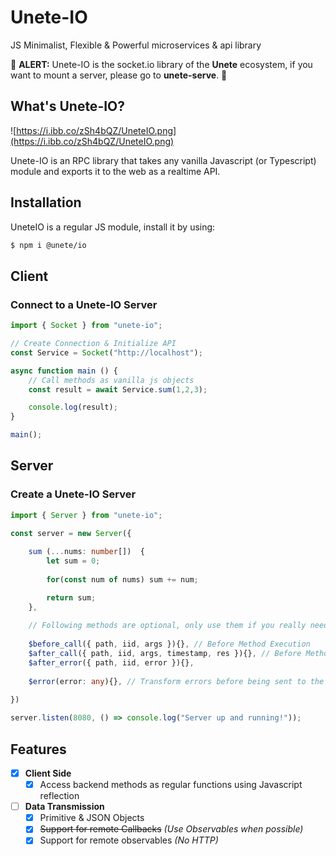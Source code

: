 # Unete-IO

JS Minimalist, Flexible & Powerful microservices & api library

🚨 **ALERT:** Unete-IO is the socket.io library of the **Unete** ecosystem, if you want to mount a server, please go to **unete-serve**. 🚨

## What's Unete-IO?

![https://i.ibb.co/zSh4bQZ/UneteIO.png](https://i.ibb.co/zSh4bQZ/UneteIO.png)


Unete-IO is an RPC library that takes any vanilla Javascript (or Typescript) module and exports it to the web as a realtime API.

## Installation
UneteIO is a regular JS module, install it by using:

```bash
$ npm i @unete/io
```

## Client
### Connect to a Unete-IO Server
```ts
import { Socket } from "unete-io";

// Create Connection & Initialize API
const Service = Socket("http://localhost");

async function main () {
	// Call methods as vanilla js objects
	const result = await Service.sum(1,2,3);	

	console.log(result);
}

main();
```

## Server

### Create a Unete-IO Server

```ts
import { Server } from "unete-io";

const server = new Server({
	
	sum (...nums: number[])  {
		let sum = 0;
		
		for(const num of nums) sum += num;

		return sum;
	},
	
	// Following methods are optional, only use them if you really need to hook internal operations
	
	$before_call({ path, iid, args }){}, // Before Method Execution
	$after_call({ path, iid, args, timestamp, res }){}, // Before Method Execution
	$after_error({ path, iid, error }){},
	
	$error(error: any){}, // Transform errors before being sent to the client, if you only want to hook the exceptions, use $after_error
	
})

server.listen(8080, () => console.log("Server up and running!"));
```


## Features

- [x] **Client Side**
	- [x] Access backend methods as regular functions using Javascript reflection
- [ ] **Data Transmission**
	- [x]  Primitive & JSON Objects
	- [x]  ~~Support for remote Callbacks~~ *(Use Observables when possible)*
	- [x] Support for remote observables *(No HTTP)*
